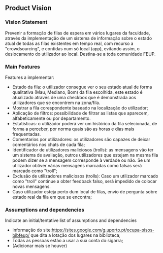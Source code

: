 
## Product Vision

### Vision Statement

Prevenir a formação de filas de espera em vários lugares da faculdade, através da implementação de um sistema de informação sobre o estado atual de todas as filas existentes em tempo real, com recurso a "crowdsourcing", e contidas num só local (app), evitando assim, o deslocamento do utilizador ao local. Destina-se a toda comunidade FEUP. 

### Main Features

Features a implementar:

 - Estado da fila: o utilizador consegue ver o seu estado atual de forma qualitativa (Mau, Mediano, Bom) da fila escolhida, este estado é atualizado através de uma checkbox que é demonstrada aos utilizadores que se encontrem na zona/fila.
 - Mostrar a fila corespondente baseado na localização do utilizador;
 - Aplicação de filtros: possibilidade de filtrar as listas que aparecem, alfabeticamente ou por departamento.
 - Estatisticas: o utilizador poderá ver um histórico da fila selecionada, de forma a perceber, por norma quais são as horas e dias mais frequentadas.
 - Comentarios por utilizadores: os utilizadores são capazes de deixar comentários nos chats de cada fila;
 - Identificador de utilizadores maliciosos (trolls): as mensagens vão ter um sistema de avaliação, outros utilizadores que estejam na mesma fila podem dizer se a mensagem corresponde à verdade ou não. Se um utilizador obtiver várias mensagens marcadas como falsas será marcado como "troll";
 - Exclusão de utilizadores maliciosos (trolls): Caso um utilizador marcado como "troll" continue a obter feedback falso, será impedido de colocar novas mensagens.
 - Caso utilizador esteja perto dum local de filas, envio de pergunta sobre estado real da fila em que se encontra;
 

### Assumptions and dependencies
Indicate an  initial/tentative list of assumptions and dependencies 

- Informação do site:https://sites.google.com/g.uporto.pt/ocupa-pisos-bibfeup/ que dita a lotação dos lugares na biblioteca;
- Todas as pessoas estão a usar a sua conta do sigarra; 
- (Adicionar mais se houver)
